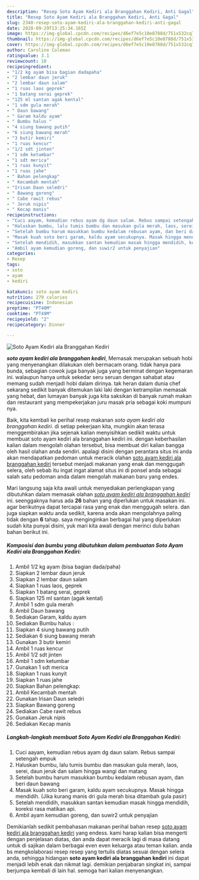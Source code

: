 ```yaml
---
description: "Resep Soto Ayam Kediri ala Branggahan Kediri, Anti Gagal"
title: "Resep Soto Ayam Kediri ala Branggahan Kediri, Anti Gagal"
slug: 2348-resep-soto-ayam-kediri-ala-branggahan-kediri-anti-gagal
date: 2020-09-29T13:25:34.165Z
image: https://img-global.cpcdn.com/recipes/d6ef7e5c10e8788d/751x532cq70/soto-ayam-kediri-ala-branggahan-kediri-foto-resep-utama.jpg
thumbnail: https://img-global.cpcdn.com/recipes/d6ef7e5c10e8788d/751x532cq70/soto-ayam-kediri-ala-branggahan-kediri-foto-resep-utama.jpg
cover: https://img-global.cpcdn.com/recipes/d6ef7e5c10e8788d/751x532cq70/soto-ayam-kediri-ala-branggahan-kediri-foto-resep-utama.jpg
author: Caroline Coleman
ratingvalue: 3.1
reviewcount: 10
recipeingredient:
- "1/2 kg ayam bisa bagian dadapaha"
- "2 lembar daun jeruk"
- "2 lembar daun salam"
- "1 ruas laos geprek"
- "1 batang serai geprek"
- "125 ml santan agak kental"
- "1 sdm gula merah"
- " Daun bawang"
- " Garam kaldu ayam"
- " Bumbu halus "
- "4 siung bawang putih"
- "6 siung bawang merah"
- "3 butir kemiri"
- "1 ruas kencur"
- "1/2 sdt jinten"
- "1 sdm ketumbar"
- "1 sdt merica"
- "1 ruas kunyit"
- "1 ruas jahe"
- " Bahan pelengkap"
- " Kecambah mentah"
- "Irisan Daun seledri"
- " Bawang goreng"
- " Cabe rawit rebus"
- " Jeruk nipis"
- " Kecap manis"
recipeinstructions:
- "Cuci aayam, kemudian rebus ayam dg daun salam. Rebus sampai setengah empuk"
- "Haluskan bumbu, lalu tumis bumbu dan masukan gula merah, laos, serei, daun jeruk dan salam hingga wangi dan matang"
- "Setelah bumbu harum masukkan bumbu kedalam rebusan ayam, dan beri daun bawang"
- "Masak kuah soto beri garam, kaldu ayam secukupnya. Masak hingga mendidih. (Jika kurang manis dri gula merah bisa ditambah gula pasir)"
- "Setelah mendidih, masukkan santan kemudian masak hingga mendidih, koreksi rasa matikan api."
- "Ambil ayam kemudian goreng, dan suwir2 untuk penyajian"
categories:
- Resep
tags:
- soto
- ayam
- kediri

katakunci: soto ayam kediri 
nutrition: 279 calories
recipecuisine: Indonesian
preptime: "PT40M"
cooktime: "PT49M"
recipeyield: "2"
recipecategory: Dinner

---
```



![Soto Ayam Kediri ala Branggahan Kediri](https://img-global.cpcdn.com/recipes/d6ef7e5c10e8788d/751x532cq70/soto-ayam-kediri-ala-branggahan-kediri-foto-resep-utama.jpg)

<b><i>soto ayam kediri ala branggahan kediri</i></b>, Memasak merupakan sebuah hobi yang menyenangkan dilakukan oleh bermacam orang. tidak hanya para bunda, sebagian cowok juga banyak juga yang berminat dengan kegemaran ini. walaupun hanya untuk sekedar seru seruan dengan sahabat atau memang sudah menjadi hobi dalam dirinya. tak heran dalam dunia chef sekarang sedikit banyak ditemukan laki laki dengan ketrampilan memasak yang hebat, dan lumayan banyak juga kita saksikan di banyak rumah makan dan restaurant yang mempekerjakan juru masak pria sebagai koki mumpuni nya.

Baik, kita kembali ke perihal resep makanan <i>soto ayam kediri ala branggahan kediri</i>. di setiap pekerjaan kita, mungkin akan terasa menggembirakan jika sejenak kalian menyisihkan sedikit waktu untuk membuat soto ayam kediri ala branggahan kediri ini. dengan keberhasilan kalian dalam mengolah olahan tersebut, bisa membuat diri kalian bangga oleh hasil olahan anda sendiri. apalagi disini dengan perantara situs ini anda akan mendapatkan pedoman untuk meracik olahan <u>soto ayam kediri ala branggahan kediri</u> tersebut menjadi makanan yang enak dan menggugah selera, oleh sebab itu ingat ingat alamat situs ini di ponsel anda sebagai salah satu pedoman anda dalam mengolah makanan baru yang endes.




Mari langsung saja kita awali untuk menyediakan perlengkapan yang dibutuhkan dalam memasak olahan <u><i>soto ayam kediri ala branggahan kediri</i></u> ini. seenggaknya harus ada <b>26</b> bahan yang diperlukan untuk masakan ini. agar berikutnya dapat tercapai rasa yang enak dan menggugah selera. dan juga siapkan waktu anda sedikit, karena anda akan mengolahnya paling tidak dengan <b>6</b> tahap. saya menginginkan berbagai hal yang diperlukan sudah kita punyai disini, yuk mari kita awali dengan merinci dulu bahan bahan berikut ini.

<!--inarticleads1-->

##### Komposisi dan bumbu yang dibutuhkan dalam pembuatan Soto Ayam Kediri ala Branggahan Kediri:

1. Ambil 1/2 kg ayam (bisa bagian dada/paha)
1. Siapkan 2 lembar daun jeruk
1. Siapkan 2 lembar daun salam
1. Siapkan 1 ruas laos, geprek
1. Siapkan 1 batang serai, geprek
1. Siapkan 125 ml santan (agak kental)
1. Ambil 1 sdm gula merah
1. Ambil  Daun bawang
1. Sediakan  Garam, kaldu ayam
1. Sediakan  Bumbu halus :
1. Siapkan 4 siung bawang putih
1. Sediakan 6 siung bawang merah
1. Gunakan 3 butir kemiri
1. Ambil 1 ruas kencur
1. Ambil 1/2 sdt jinten
1. Ambil 1 sdm ketumbar
1. Gunakan 1 sdt merica
1. Siapkan 1 ruas kunyit
1. Siapkan 1 ruas jahe
1. Siapkan  Bahan pelengkap:
1. Ambil  Kecambah mentah
1. Gunakan Irisan Daun seledri
1. Siapkan  Bawang goreng
1. Sediakan  Cabe rawit rebus
1. Gunakan  Jeruk nipis
1. Sediakan  Kecap manis




<!--inarticleads2-->

##### Langkah-langkah membuat Soto Ayam Kediri ala Branggahan Kediri:

1. Cuci aayam, kemudian rebus ayam dg daun salam. Rebus sampai setengah empuk
1. Haluskan bumbu, lalu tumis bumbu dan masukan gula merah, laos, serei, daun jeruk dan salam hingga wangi dan matang
1. Setelah bumbu harum masukkan bumbu kedalam rebusan ayam, dan beri daun bawang
1. Masak kuah soto beri garam, kaldu ayam secukupnya. Masak hingga mendidih. (Jika kurang manis dri gula merah bisa ditambah gula pasir)
1. Setelah mendidih, masukkan santan kemudian masak hingga mendidih, koreksi rasa matikan api.
1. Ambil ayam kemudian goreng, dan suwir2 untuk penyajian




Demikianlah sedikit pembahasan makanan perihal bahan resep <u>soto ayam kediri ala branggahan kediri</u> yang endess. kami harap kalian bisa mengerti dengan penjelasan diatas, dan anda dapat meracik lagi di masa datang untuk di sajikan dalam berbagai even even keluarga atau teman kalian. anda bs mengkolaborasi resep resep yang tertulis diatas sesuai dengan selera anda, sehingga hidangan <b>soto ayam kediri ala branggahan kediri</b> ini dapat menjadi lebih enak dan nikmat lagi. demikian penjabaran singkat ini, sampai berjumpa kembali di lain hal. semoga hari kalian menyenangkan.
